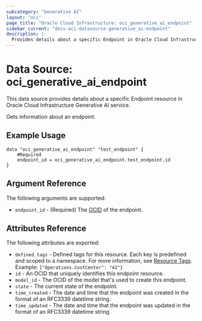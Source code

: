```yaml
---
subcategory: "Generative AI"
layout: "oci"
page_title: "Oracle Cloud Infrastructure: oci_generative_ai_endpoint"
sidebar_current: "docs-oci-datasource-generative_ai-endpoint"
description: |-
  Provides details about a specific Endpoint in Oracle Cloud Infrastructure Generative AI service
---
```


# Data Source: oci_generative_ai_endpoint
This data source provides details about a specific Endpoint resource in Oracle Cloud Infrastructure Generative AI service.

Gets information about an endpoint.

## Example Usage

```hcl
data "oci_generative_ai_endpoint" "test_endpoint" {
	#Required
	endpoint_id = oci_generative_ai_endpoint.test_endpoint.id
}
```

## Argument Reference

The following arguments are supported:

* `endpoint_id` - (Required) The [OCID](https://docs.cloud.oracle.com/iaas/Content/General/Concepts/identifiers.htm) of the endpoint.


## Attributes Reference

The following attributes are exported:

* `defined_tags` - Defined tags for this resource. Each key is predefined and scoped to a namespace. For more information, see [Resource Tags](https://docs.cloud.oracle.com/iaas/Content/General/Concepts/resourcetags.htm).  Example: `{"Operations.CostCenter": "42"}` 
* `id` - An OCID that uniquely identifies this endpoint resource.
* `model_id` - The OCID of the model that's used to create this endpoint.
* `state` - The current state of the endpoint.
* `time_created` - The date and time that the endpoint was created in the format of an RFC3339 datetime string.
* `time_updated` - The date and time that the endpoint was updated in the format of an RFC3339 datetime string.

